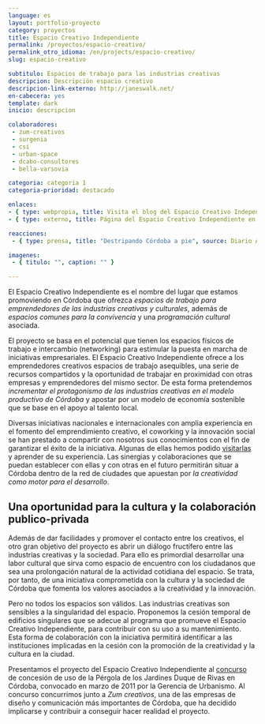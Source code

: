 ```yaml
---
language: es
layout: portfolio-proyecto
category: proyectos
title: Espacio Creativo Independiente
permalink: /proyectos/espacio-creativo/
permalink_otro_idioma: /en/projects/espacio-creativo/
slug: espacio-creativo

subtitulo: Espacios de trabajo para las industrias creativas
descripcion: Descripción espacio creativo
descripcion-link-externo: http://janeswalk.net/
en-cabecera: yes
template: dark
inicio: descripcion

colaboradores:
 - zum-creativos
 - surgenia
 - csi
 - urban-space
 - dcabo-consultores
 - bella-varsovia

categoria: categoria 1
categoria-prioridad: destacado

enlaces:
- { type: webpropia, title: Visita el blog del Espacio Creativo Independiente, url: http://wwww.espaciocreativo.colaborativa.eu }
- { type: externo, title: Página del Espacio Creativo Independiente en Facebook, url: http://www.facebook.com/espaciocreativo }

reacciones:
 - { type: prensa, title: "Destripando Córdoba a pie", source: Diario ABC Córdoba, date: May 2012, url: http://www.abc.es/20120503/cordoba/abcp-destripando-cordoba-20120503.html, quote: "“Su obra cuestionó el modelo de urbanismo dominante en la segunda mitad del siglo XX basado en el uso del automóvil y la ciudad segregada”" }

imagenes:
 - { titulo: "", caption: "" }

---
```


El Espacio Creativo Independiente es el nombre del lugar que estamos promoviendo en Córdoba que ofrezca *espacios de trabajo para emprendedores de las industrias creativas y culturales*, además de *espacios comunes para la convivencia* y una *programación cultural* asociada.

El proyecto se basa en el potencial que tienen los espacios físicos de trabajo e intercambio (networking) para estimular la puesta en marcha de iniciativas empresariales. El Espacio Creativo Independiente ofrece a los emprendedores creativos espacios de trabajo asequibles, una serie de recursos compartidos y la oportunidad de trabajar en proximidad con otras empresas y emprendedores del mismo sector. De esta forma pretendemos *incrementar el protagonismo de las industrias creativas en el modelo productivo de Córdoba* y apostar por un modelo de economía sostenible que se base en el apoyo al talento local.

Diversas iniciativas nacionales e internacionales con amplia experiencia en el fomento del emprendimiento creativo, el coworking y la innovación social se han prestado a compartir con nosotros sus conocimientos con el fin de garantizar el éxito de la iniciativa. Algunas de ellas hemos podido [visitarlas](http://www.colaborativa.eu/blog/colaborativaentoronto.html) y aprender de su experiencia. Las sinergias y colaboraciones que se puedan establecer con ellas y con otras en el futuro permitirán situar a Córdoba dentro de la red de ciudades que apuestan por *la creatividad como motor para el desarrollo*.

## Una oportunidad para la cultura y la colaboración publico-privada

Además de dar facilidades y promover el contacto entre los creativos, el otro gran objetivo del proyecto es abrir un diálogo fructífero entre las industrias creativas y la sociedad. Para ello es primordial desarrollar una labor cultural que sirva como espacio de encuentro con los ciudadanos que sea una prolongación natural de la actividad cotidiana del espacio. Se trata, por tanto, de una iniciativa comprometida con la cultura y la sociedad de Córdoba que fomenta los valores asociados a la creatividad y la innovación.

Pero no todos los espacios son válidos. Las industrias creativas son sensibles a la singularidad del espacio. Proponemos la cesión temporal de edificios singulares que se adecue al programa que promueve el Espacio Creativo Independiente, para contribuir con su uso a su mantenimiento. Esta forma de colaboración con la iniciativa permitirá identificar a las instituciones implicadas en la cesión con la promoción de la creatividad y la cultura en la ciudad.

Presentamos el proyecto del Espacio Creativo Independiente al [concurso](http://www.gmu.ayuncordoba.es/otros-tipos-de-contratos.html) de concesión de uso de la Pérgola de los Jardines Duque de Rivas en Córdoba, convocado en marzo de 2011 por la Gerencia de Urbanismo. Al concurso concurrimos junto a *Zum creativos*, una de las empresas de diseño y comunicación más importantes de Córdoba, que ha decidido implicarse y contribuir a conseguir hacer realidad el proyecto.